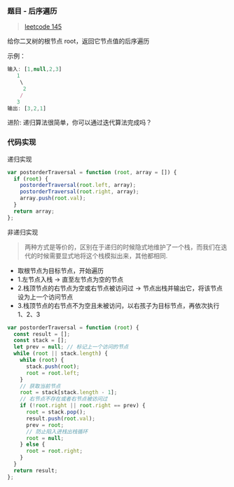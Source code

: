 ### 题目 - 后序遍历

> [leetcode 145](https://leetcode-cn.com/problems/binary-tree-postorder-traversal/)

给你二叉树的根节点 root，返回它节点值的后序遍历

示例：

```js
输入: [1,null,2,3]
   1
    \
     2
    /
   3
输出: [3,2,1]
```

进阶: 递归算法很简单，你可以通过迭代算法完成吗？

### 代码实现

递归实现

```js
var postorderTraversal = function (root, array = []) {
  if (root) {
    postorderTraversal(root.left, array);
    postorderTraversal(root.right, array);
    array.push(root.val);
  }
  return array;
};
```

非递归实现

> 两种方式是等价的，区别在于递归的时候隐式地维护了一个栈，而我们在迭代的时候需要显式地将这个栈模拟出来，其他都相同.

- 取根节点为目标节点，开始遍历
- 1.左节点入栈 -> 直至左节点为空的节点
- 2.栈顶节点的右节点为空或右节点被访问过 -> 节点出栈并输出它，将该节点设为上一个访问节点
- 3.栈顶节点的右节点不为空且未被访问，以右孩子为目标节点，再依次执行 1、2、3

```js
var postorderTraversal = function (root) {
  const result = [];
  const stack = [];
  let prev = null; // 标记上一个访问的节点
  while (root || stack.length) {
    while (root) {
      stack.push(root);
      root = root.left;
    }
    // 获取当前节点
    root = stack[stack.length - 1];
    // 右节点不存在或者右节点被访问过
    if (!root.right || root.right == prev) {
      root = stack.pop();
      result.push(root.val);
      prev = root;
      // 防止陷入进栈出栈循环
      root = null;
    } else {
      root = root.right;
    }
  }
  return result;
};
```
